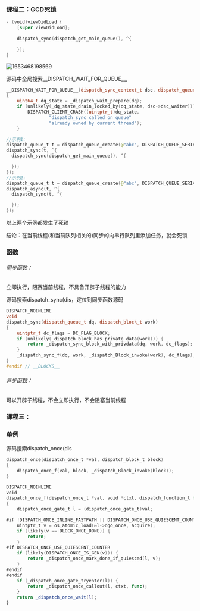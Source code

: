 ### 课程二：GCD死锁

```swift
- (void)viewDidLoad {
    [super viewDidLoad];
    
    dispatch_sync(dispatch_get_main_queue(), ^{

    });
}
```

![1653468198569](/Users/chenghao/Desktop/1653468198569.jpg)

源码中全局搜索__DISPATCH_WAIT_FOR_QUEUE__,

```c++
__DISPATCH_WAIT_FOR_QUEUE__(dispatch_sync_context_t dsc, dispatch_queue_t dq)
{
	uint64_t dq_state = _dispatch_wait_prepare(dq);
	if (unlikely(_dq_state_drain_locked_by(dq_state, dsc->dsc_waiter))) {
		DISPATCH_CLIENT_CRASH((uintptr_t)dq_state,
				"dispatch_sync called on queue"
				"already owned by current thread");
	}
```

```swift
//示例1:
dispatch_queue_t t = dispatch_queue_create(@"abc", DISPATCH_QUEUE_SERIAL);
dispatch_sync(t, ^{
  dispatch_sync(dispatch_get_main_queue(), ^{

  });
});
//示例2:
dispatch_queue_t t = dispatch_queue_create(@"abc", DISPATCH_QUEUE_SERIAL);
dispatch_async(t, ^{
  dispatch_sync(t, ^{

  });
});
```

以上两个示例都发生了死锁

结论：在当前线程(和当前队列相关的)同步的向串行队列里添加任务，就会死锁

### 函数

###### 同步函数：

立即执行，阻赛当前线程，不具备开辟子线程的能力

源码搜索dispatch_sync(dis，定位到同步函数源码

```c++
DISPATCH_NOINLINE
void
dispatch_sync(dispatch_queue_t dq, dispatch_block_t work)
{
	uintptr_t dc_flags = DC_FLAG_BLOCK;
	if (unlikely(_dispatch_block_has_private_data(work))) {
		return _dispatch_sync_block_with_privdata(dq, work, dc_flags);
	}
	_dispatch_sync_f(dq, work, _dispatch_Block_invoke(work), dc_flags);
}
#endif // __BLOCKS__
```



###### 异步函数：

可以开辟子线程，不会立即执行，不会阻塞当前线程

### 课程三：

### 单例

源码搜索dispatch_once(dis

```swift
dispatch_once(dispatch_once_t *val, dispatch_block_t block)
{
	dispatch_once_f(val, block, _dispatch_Block_invoke(block));
}
```

```swift
DISPATCH_NOINLINE
void
dispatch_once_f(dispatch_once_t *val, void *ctxt, dispatch_function_t func)
{
	dispatch_once_gate_t l = (dispatch_once_gate_t)val;

#if !DISPATCH_ONCE_INLINE_FASTPATH || DISPATCH_ONCE_USE_QUIESCENT_COUNTER
	uintptr_t v = os_atomic_load(&l->dgo_once, acquire);
	if (likely(v == DLOCK_ONCE_DONE)) {
		return;
	}
#if DISPATCH_ONCE_USE_QUIESCENT_COUNTER
	if (likely(DISPATCH_ONCE_IS_GEN(v))) {
		return _dispatch_once_mark_done_if_quiesced(l, v);
	}
#endif
#endif
	if (_dispatch_once_gate_tryenter(l)) {
		return _dispatch_once_callout(l, ctxt, func);
	}
	return _dispatch_once_wait(l);
}
```

